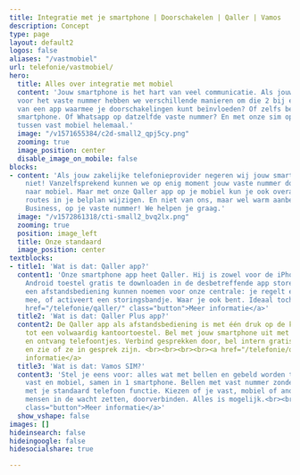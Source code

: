 ```yaml
---
title: Integratie met je smartphone | Doorschakelen | Qaller | Vamos
description: Concept
type: page
layout: default2
logos: false
aliases: "/vastmobiel"
url: telefonie/vastmobiel/
hero:
  title: Alles over integratie met mobiel
  content: 'Jouw smartphone is het hart van veel communicatie. Als jouw zakelijke telefonieprovider 
  voor het vaste nummer hebben we verschillende manieren om die 2 bij elkaar te brengen. Wat te denken 
  van een app waarmee je doorschakelingen kunt beïnvloeden? Of zelfs bellen met je vaste nummer op de 
  smartphone. Of Whatsapp op datzelfde vaste nummer? En met onze sim oplossing VAMOS vervaagt de grens 
  tussen vast mobiel helemaal.'
  image: "/v1571655384/c2d-small2_qpj5cy.png"
  zooming: true
  image_position: center
  disable_image_on_mobile: false
blocks:
- content: 'Als jouw zakelijke telefonieprovider negeren wij jouw smartphone zeker
    niet! Vanzelfsprekend kunnen we op enig moment jouw vaste nummer doorschakelen
    naar mobiel. Maar met onze Qaller app op je mobiel kun je ook overal bepaalde
    routes in je belplan wijzigen. En niet van ons, maar wel warm aanbevolen: Whatsapp
    Business, op je vaste nummer! We helpen je graag.'
  image: "/v1572861318/cti-small2_bvq2lx.png"
  zooming: true
  position: image_left
  title: Onze standaard
  image_position: center
textblocks:
- title1: 'Wat is dat: Qaller app?'
  content1: 'Onze smartphone app heet Qaller. Hij is zowel voor de iPhone als een
    Android toestel gratis te downloaden in de desbetreffende app store. Je zou het
    een afstandsbediening kunnen noemen voor onze centrale: je regelt er doorschakelingen
    mee, of activeert een storingsbandje. Waar je ook bent. Ideaal toch?<br><br><br><a
    href="/telefonie/qaller/" class="button">Meer informatie</a>'
  title2: 'Wat is dat: Qaller Plus app?'
  content2: De Qaller app als afstandsbediening is met één druk op de knop om te toveren
    tot een volwaardig kantoortoestel. Bel met jouw smartphone uit met je vaste nummer
    en ontvang telefoontjes. Verbind gesprekken door, bel intern gratis met collega’s
    en zie of ze in gesprek zijn. <br><br><br><br><a href="/telefonie/qaller/" class="button">Meer
    informatie</a>
  title3: 'Wat is dat: Vamos SIM?'
  content3: 'Stel je eens voor: alles wat met bellen en gebeld worden te maken heeft,
    vast en mobiel, samen in 1 smartphone. Bellen met vast nummer zonder app, gewoon
    met je standaard telefoon functie. Kiezen of je vast, mobiel of anoniem uitbelt,
    mensen in de wacht zetten, doorverbinden. Alles is mogelijk.<br><br><br><a href="/telefonie/vastmobielintegratie/"
    class="button">Meer informatie</a>'
  show_vshape: false
images: []
hideinsearch: false
hideingoogle: false
hidesocialshare: true

---
```

